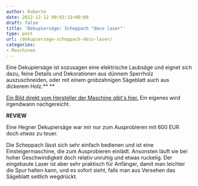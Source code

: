 ```yaml
---
author: Roberto
date: 2012-12-12 00:03:31+00:00
draft: false
title: 'Dekupiersäge: Scheppach "deco laser"'
type: post
url: /dekupiersage-scheppach-deco-laser/
categories:
- Maschinen
---
```


Eine Dekupiersäge ist sozusagen eine elektrische Laubsäge und eignet sich dazu, feine Details und Dekorationen aus dünnem Sperrholz auszuschneiden, oder mit einem grobzahnigen Sägeblatt auch aus dickerem Holz.**
**

[Ein Bild direkt vom Hersteller der Maschine gibt's hier.](http://redbuyschwab.plenty-test-drive.eu/images/produkte/i17/1728-Scheppach-deco-laser--Laser-Deku.jpg) Ein eigenes wird irgendwann nachgereicht.

**REVIEW**

Eine Hegner Dekupiersäge war mir nur zum Ausprobieren mit 600 EUR doch *etwas* zu teuer.

Die Scheppach lässt sich sehr einfach bedienen und ist eine Einsteigermaschine, die zum Ausprobieren einlädt. Ansonsten läuft sie bei hoher Geschwindigkeit doch relativ unruhig und etwas ruckelig. Der eingebaute Laser ist aber sehr praktisch für Anfänger, damit man leichter die Spur halten kann, und es sofort sieht, falls man aus Versehen das Sägeblatt seitlich wegdrückt.
